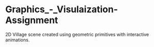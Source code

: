 # Graphics_-_Visulaization-Assignment
2D Village scene created using geometric primitives with interactive animations.
